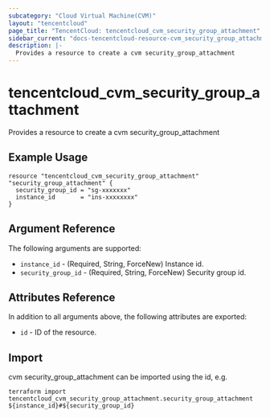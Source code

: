 ```yaml
---
subcategory: "Cloud Virtual Machine(CVM)"
layout: "tencentcloud"
page_title: "TencentCloud: tencentcloud_cvm_security_group_attachment"
sidebar_current: "docs-tencentcloud-resource-cvm_security_group_attachment"
description: |-
  Provides a resource to create a cvm security_group_attachment
---
```


# tencentcloud_cvm_security_group_attachment

Provides a resource to create a cvm security_group_attachment

## Example Usage

```hcl
resource "tencentcloud_cvm_security_group_attachment" "security_group_attachment" {
  security_group_id = "sg-xxxxxxx"
  instance_id       = "ins-xxxxxxxx"
}
```

## Argument Reference

The following arguments are supported:

* `instance_id` - (Required, String, ForceNew) Instance id.
* `security_group_id` - (Required, String, ForceNew) Security group id.

## Attributes Reference

In addition to all arguments above, the following attributes are exported:

* `id` - ID of the resource.



## Import

cvm security_group_attachment can be imported using the id, e.g.

```
terraform import tencentcloud_cvm_security_group_attachment.security_group_attachment ${instance_id}#${security_group_id}
```

